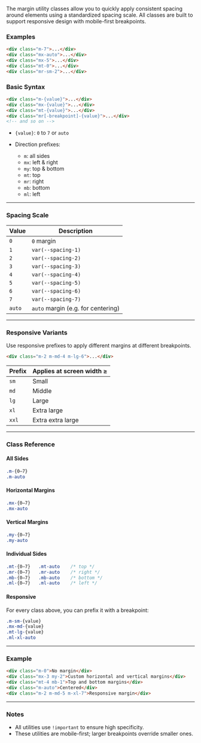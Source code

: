 The margin utility classes allow you to quickly apply consistent spacing around elements using a standardized spacing scale. All classes are built to support responsive design with mobile-first breakpoints.

### Examples

```html
<div class="m-7">...</div>
<div class="mx-auto">...</div>
<div class="mx-5">...</div>
<div class="mt-0">...</div>
<div class="mr-sm-2">...</div>
```

### Basic Syntax

```html
<div class="m-{value}">...</div>
<div class="mx-{value}">...</div>
<div class="mt-{value}">...</div>
<div class="mr[-breakpoint]-{value}">...</div>
<!-- and so on -->
```



* `{value}`: `0` to `7` or `auto`
* Direction prefixes:

  * `m`: all sides
  * `mx`: left & right
  * `my`: top & bottom
  * `mt`: top
  * `mr`: right
  * `mb`: bottom
  * `ml`: left

---

### Spacing Scale

| Value  | Description                        |
| ------ | ---------------------------------- |
| `0`    | `0` margin                         |
| `1`    | `var(--spacing-1)`                 |
| `2`    | `var(--spacing-2)`                 |
| `3`    | `var(--spacing-3)`                 |
| `4`    | `var(--spacing-4)`                 |
| `5`    | `var(--spacing-5)`                 |
| `6`    | `var(--spacing-6)`                 |
| `7`    | `var(--spacing-7)`                 |
| `auto` | `auto` margin (e.g. for centering) |

---

### Responsive Variants

Use responsive prefixes to apply different margins at different breakpoints.

```html
<div class="m-2 m-md-4 m-lg-6">...</div>
```

| Prefix | Applies at screen width ≥ |
| ------ | ------------------------- |
| `sm`   | Small                     |
| `md`   | Middle                     |
| `lg`   | Large                    |
| `xl`   | Extra large                    |
| `xxl`  | Extra extra large              |

---

### Class Reference

#### All Sides

``` css
.m-{0–7}
.m-auto
```

#### Horizontal Margins

``` css
.mx-{0–7}
.mx-auto
```

#### Vertical Margins

``` css
.my-{0–7}
.my-auto
```

#### Individual Sides

``` css
.mt-{0–7}   .mt-auto    /* top */
.mr-{0–7}   .mr-auto    /* right */
.mb-{0–7}   .mb-auto    /* bottom */
.ml-{0–7}   .ml-auto    /* left */
```

#### Responsive

For every class above, you can prefix it with a breakpoint:

``` css
.m-sm-{value}
.mx-md-{value}
.mt-lg-{value}
.ml-xl-auto
```

---

### Example

```html
<div class="m-0">No margin</div>
<div class="mx-3 my-2">Custom horizontal and vertical margins</div>
<div class="mt-4 mb-1">Top and bottom margins</div>
<div class="m-auto">Centered</div>
<div class="m-2 m-md-5 m-xl-7">Responsive margin</div>
```

---

### Notes

* All utilities use `!important` to ensure high specificity.
* These utilities are mobile-first; larger breakpoints override smaller ones.